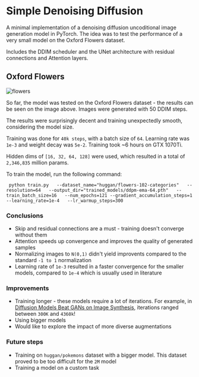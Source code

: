 # Simple Denoising Diffusion

A minimal implementation of a denoising diffusion uncoditional image generation model in PyTorch.
The idea was to test the performance of a very small model on the Oxford Flowers dataset.

Includes the DDIM scheduler and the UNet architecture with residual connections and Attention layers.

## Oxford Flowers

![flowers](https://user-images.githubusercontent.com/29043871/197328106-97e825b5-814d-495c-9042-17e9962f9584.jpeg)

So far, the model was tested on the Oxford Flowers dataset - the results can be seen on the image above.
Images were generated with 50 DDIM steps.

The results were surprisingly decent and training unexpectedly smooth, considering the model size.

Training was done for `40k steps`, with a batch size of `64`. Learning rate was `1e-3` and weight decay was `5e-2`. Training took ~6 hours on GTX 1070Ti.

Hidden dims of `[16, 32, 64, 128]` were used, which resulted in a total of `2,346,835` million params.

To train the model, run the following command:

```
 python train.py   --dataset_name="huggan/flowers-102-categories"   --resolution=64   --output_dir="trained_models/ddpm-ema-64.pth"   --train_batch_size=16   --num_epochs=121 --gradient_accumulation_steps=1   --learning_rate=1e-4   --lr_warmup_steps=300
```

### Conclusions

- Skip and residual connections are a must - training doesn't converge without them
- Attention speeds up convergence and improves the quality of generated samples
- Normalizing images to `N(0,1)` didn't yield improvents compared to the standard `-1 to 1` normalization
- Learning rate of `1e-3` resulted in a faster convergence for the smaller models, compared to `1e-4` which is usually used in literature

### Improvements

- Training longer - these models require a lot of iterations. For example, in [Diffusion Models Beat GANs on Image Synthesis](https://arxiv.org/pdf/2105.05233.pdf), iterations ranged between `300K` and `4360k`!
- Using bigger models
- Would like to explore the impact of more diverse augmentations

### Future steps

- Training on `huggan/pokemons` dataset with a bigger model. This dataset proved to be too difficult for the `2M` model
- Training a model on a custom task
